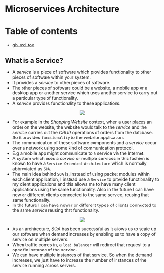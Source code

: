 # Microservices Architecture

Table of contents
=================

<!--ts-->
   * [gh-md-toc](#gh-md-toc)
<!--te-->

## What is a Service?

* A _service_ is a piece of software which provides functionality to other pieces of software
within your system.
* It provides a _service_ to other pieces of software.
* The other pieces of software could be a website, a mobile app or a desktop app or another 
service which uses another service to carry out a particular type of functionality.
* A _service_ provides functionality to these applications.

<p align="center">
    <img src="https://user-images.githubusercontent.com/29547780/42199133-a38c5420-7e84-11e8-8d29-e365622d89c4.png">
</p>

* For example in the _Shopping Website_ context, when a user places an order on the website,
the website would talk to the _service_ and the _service_ carries out the _CRUD_ operations 
of orders from the database. So it provides `functionality` to the website application.
* The communication of these software components and a _service_ occur over a network using
some kind of communication protocol.
* E.g a mobile app might communicate to a service via the Internet.
* A system which uses a _service_ or multiple services in this fashion is known to have a 
`Service Oriented Architecture` which is normally abbreviated as `SOA`.
* The main idea behind `SOA` is, instead of using packet modules within each client application,
I instead use a `Service` to provide functionality to my client applications and this allows
me to have many client applications using the same functionality. Also in the future I can have
new or different clients connected to the same service, reusing that same functionality.
* In the future I can have newer or different types of clients connected to the same _service_
reusing that functionality.

<p align="center">
    <img src="https://user-images.githubusercontent.com/29547780/42292847-7a439a98-7fcd-11e8-902e-5f5c3749f3a1.png">
</p>

* As an architecture, _SOA_ has been successful as it allows us to scale up our software when
demand increases by enabling us to have a copy of service on multiple servers.
* When traffic comes in, a `load balancer` will redirect that request to a specific instance
of the service.
* We can have multiple instances of that service. So when the demand increases, we just have
to increase the number of instances of the service running across servers.